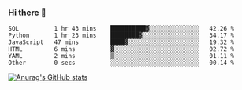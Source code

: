 ### Hi there 👋
<!--START_SECTION:waka-->

```text
SQL          1 hr 43 mins    ██████████▓░░░░░░░░░░░░░░   42.26 %
Python       1 hr 23 mins    ████████▓░░░░░░░░░░░░░░░░   34.17 %
JavaScript   47 mins         ████▓░░░░░░░░░░░░░░░░░░░░   19.32 %
HTML         6 mins          ▓░░░░░░░░░░░░░░░░░░░░░░░░   02.72 %
YAML         2 mins          ▒░░░░░░░░░░░░░░░░░░░░░░░░   01.11 %
Other        0 secs          ░░░░░░░░░░░░░░░░░░░░░░░░░   00.14 %
```

<!--END_SECTION:waka-->
[![Anurag's GitHub stats](https://github-readme-stats.vercel.app/api?username=Kevinbarrero)](https://github.com/anuraghazra/github-readme-stats)
<!--
**Kevinbarrero/Kevinbarrero** is a ✨ _special_ ✨ repository because its `README.md` (this file) appears on your GitHub profile.

Here are some ideas to get you started:

- 🔭 I’m currently working on ...
- 🌱 I’m currently learning ...
- 👯 I’m looking to collaborate on ...
- 🤔 I’m looking for help with ...
- 💬 Ask me about ...
- 📫 How to reach me: ...
- 😄 Pronouns: ...
- ⚡ Fun fact: ...

-->


